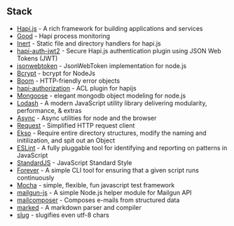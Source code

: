 ## Stack

* [Hapi.js](http://hapijs.com/api) - A rich framework for building applications and services
* [Good](https://github.com/hapijs/good) - Hapi process monitoring
* [Inert](https://github.com/hapijs/inert) - Static file and directory handlers for hapi.js
* [hapi-auth-jwt2](https://github.com/dwyl/hapi-auth-jwt2) - Secure Hapi.js authentication plugin using JSON Web Tokens (JWT)
* [jsonwebtoken](https://github.com/auth0/node-jsonwebtoken) - JsonWebToken implementation for node.js
* [Bcrypt](https://github.com/ncb000gt/node.bcrypt.js/) - bcrypt for NodeJs
* [Boom](https://github.com/hapijs/boom) - HTTP-friendly error objects
* [hapi-authorization](https://github.com/toymachiner62/hapi-authorization) - ACL plugin for hapijs
* [Mongoose](http://mongoosejs.com/docs/guide.html) - elegant mongodb object modeling for node.js
* [Lodash](https://lodash.com/docs) - A modern JavaScript utility library delivering modularity, performance, & extras
* [Async](https://github.com/caolan/async) - Async utilities for node and the browser
* [Request](https://github.com/request/request) - Simplified HTTP request client
* [Ekso](https://github.com/mustardamus/ekso) - Require entire directory structures, modify the naming and initilization, and spit out an Object
* [ESLint](https://github.com/eslint/eslint) - A fully pluggable tool for identifying and reporting on patterns in JavaScript
* [StandardJS](http://standardjs.com/rules.html) - JavaScript Standard Style
* [Forever](https://github.com/foreverjs/forever) - A simple CLI tool for ensuring that a given script runs continuously
* [Mocha](https://mochajs.org/) - simple, flexible, fun javascript test framework
* [mailgun-js](https://github.com/bojand/mailgun-js) - A simple Node.js helper module for Mailgun API
* [mailcomposer](https://github.com/nodemailer/mailcomposer) - Composes e-mails from structured data
* [marked](https://github.com/chjj/marked) - A markdown parser and compiler
* [slug](https://github.com/dodo/node-slug) - slugifies even utf-8 chars
